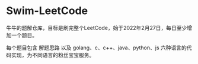 # Swim-LeetCode

牛牛的题解仓库，目标是刷完整个LeetCode，始于2022年2月27日，每日至少增加一个题目。

每个题目包含 解题思路 以及 golang、c、c++、java、python、js 六种语言的代码实现，为不同语言的粉丝宝宝服务。



